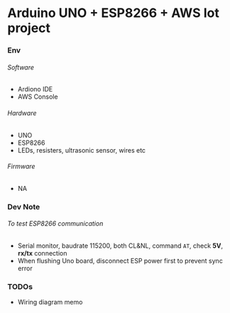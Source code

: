 # Arduino UNO + ESP8266 + AWS Iot project

### Env
###### Software
- Ardiono IDE
- AWS Console
###### Hardware
- UNO
- ESP8266
- LEDs, resisters, ultrasonic sensor, wires etc
###### Firmware
- NA


### Dev Note
###### To test ESP8266 communication
- Serial monitor, baudrate 115200, both CL&NL, command `AT`, check **5V**, **rx/tx** connection
- When flushing Uno board, disconnect ESP power first to prevent sync error

### TODOs
- Wiring diagram memo
